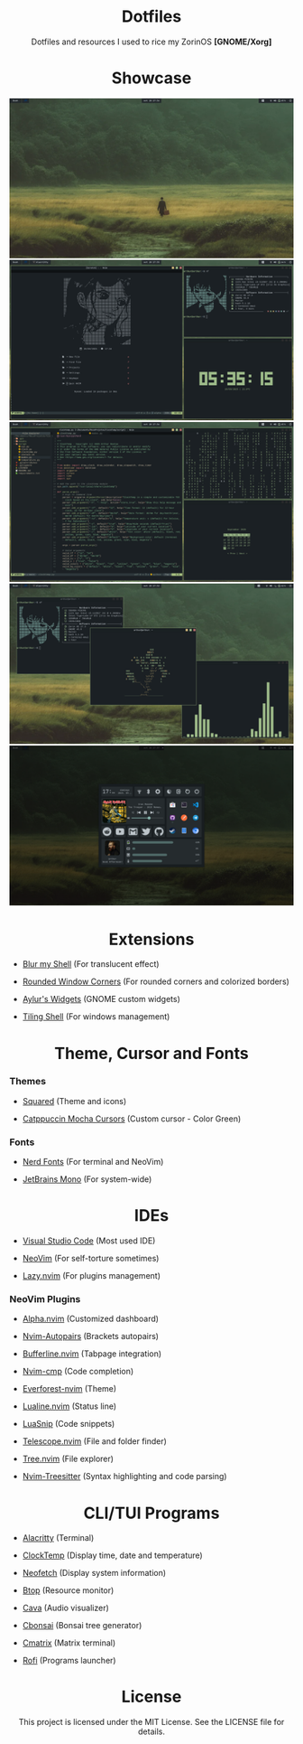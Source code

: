 <div align="center">
 <h1>Dotfiles</h1>
 <p>Dotfiles and resources I used to rice my ZorinOS <b>[GNOME/Xorg]</b></p>
</div>

<div align="center">
 <h1>Showcase</h1>
</div>

<div align="center">
 <img src="images/Screenshot_1.png">
 <img src="images/Screenshot_2.png">
 <img src="images/Screenshot_3.png">
 <img src="images/Screenshot_4.png">
 <img src="images/Screenshot_5.png">
</div>

<div align="center">
 <h1>Extensions</h1>
</div>

- [Blur my Shell](https://extensions.gnome.org/extension/3193/blur-my-shell/) (For translucent effect)

- [Rounded Window Corners](https://extensions.gnome.org/extension/5237/rounded-window-corners/) (For rounded corners and colorized borders)

- [Aylur's Widgets](https://extensions.gnome.org/extension/5338/aylurs-widgets/) (GNOME custom widgets)

- [Tiling Shell](https://extensions.gnome.org/extension/7065/tiling-shell/) (For windows management)

<div align="center">
 <h1>Theme, Cursor and Fonts</h1>
</div>

### Themes

- [Squared](https://www.gnome-look.org/p/2206255) (Theme and icons)

- [Catppuccin Mocha Cursors](https://www.gnome-look.org/p/2135236) (Custom cursor - Color Green)

### Fonts

- [Nerd Fonts](https://www.nerdfonts.com/) (For terminal and NeoVim)

- [JetBrains Mono](https://www.jetbrains.com/lp/mono/) (For system-wide)


<div align="center">
 <h1>IDEs</h1>
</div>

- [Visual Studio Code](https://code.visualstudio.com/) (Most used IDE)

- [NeoVim](https://neovim.io/) (For self-torture sometimes)

- [Lazy.nvim](https://github.com/folke/lazy.nvim) (For plugins management)

### NeoVim Plugins

- [Alpha.nvim](https://github.com/goolord/alpha-nvim) (Customized dashboard)

- [Nvim-Autopairs](https://github.com/windwp/nvim-autopairs) (Brackets autopairs)

- [Bufferline.nvim](https://github.com/akinsho/bufferline.nvim) (Tabpage integration)

- [Nvim-cmp](https://github.com/hrsh7th/nvim-cmp) (Code completion)

- [Everforest-nvim](https://github.com/neanias/everforest-nvim) (Theme)

- [Lualine.nvim](https://github.com/nvim-lualine/lualine.nvim) (Status line)

- [LuaSnip](https://github.com/L3MON4D3/LuaSnip) (Code snippets)

- [Telescope.nvim](https://github.com/nvim-telescope/telescope.nvim) (File and folder finder)

- [Tree.nvim](https://github.com/nvim-tree/nvim-tree.lua) (File explorer)

- [Nvim-Treesitter](https://github.com/nvim-treesitter/nvim-treesitter) (Syntax highlighting and code parsing)

<div align="center">
 <h1>CLI/TUI Programs</h1>
</div>

- [Alacritty](https://github.com/alacritty/alacritty) (Terminal)

- [ClockTemp](https://github.com/arthur-dnts/ClockTemp) (Display time, date and temperature)

- [Neofetch](https://github.com/dylanaraps/neofetch) (Display system information)

- [Btop](https://github.com/aristocratos/btop) (Resource monitor)

- [Cava](https://github.com/karlstav/cava) (Audio visualizer)

- [Cbonsai](https://github.com/mhzawadi/homebrew-cbonsai) (Bonsai tree generator)

- [Cmatrix](https://github.com/abishekvashok/cmatrix) (Matrix terminal)

- [Rofi](https://github.com/davatorium/rofi) (Programs launcher)

<div align="center">
 <h1>License</h1>
 <p>This project is licensed under the MIT License. See the LICENSE file for details.</p>
</div>
